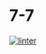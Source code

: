 # 7-7
 [![linter](https://github.com/MaxwellRose/7-7/workflows/linter/badge.svg)](https://github.com/marketplace/actions/super-linter)
